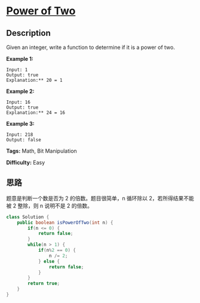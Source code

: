 # [Power of Two][title]

## Description

Given an integer, write a function to determine if it is a power of two.

**Example 1:**

```
Input: 1
Output: true
Explanation:** 20 = 1
```

**Example 2:**

```
Input: 16
Output: true
Explanation:** 24 = 16
```

**Example 3:**

```
Input: 218
Output: false
```

**Tags:** Math, Bit Manipulation

**Difficulty:** Easy

## 思路

题意是判断一个数是否为 2 的倍数。题目很简单，n 循环除以 2，若所得结果不能被 2 整除，则 n 说明不是 2 的倍数。

``` java
class Solution {
    public boolean isPowerOfTwo(int n) {
        if(n <= 0) {
            return false;
        }
        while(n > 1) {
            if(n%2 == 0) {
                n /= 2;
            } else {
                return false;
            }
        }
        return true;
    }
}
```

[title]: https://leetcode.com/problems/power-of-two
